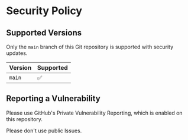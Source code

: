 # Security Policy

## Supported Versions

Only the `main` branch of this Git repository is supported with security updates.

| Version | Supported          |
| ------- | ------------------ |
| `main`  | :white_check_mark: |

## Reporting a Vulnerability

Please use GitHub's Private Vulnerability Reporting, which is enabled on this repository.

Please don't use public Issues.
